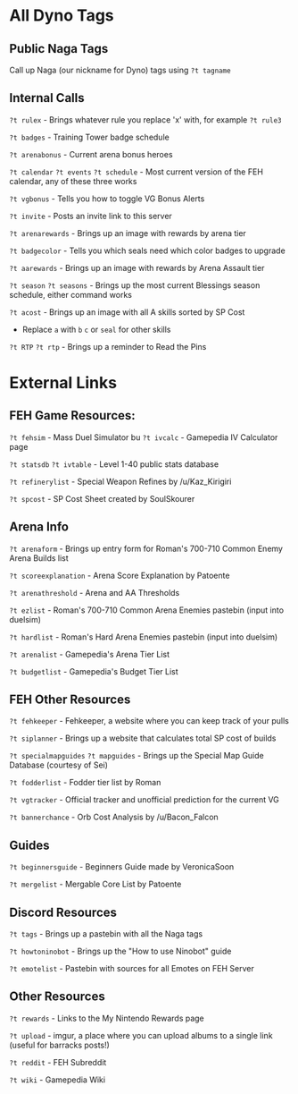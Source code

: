 # All Dyno Tags

## Public Naga Tags

Call up Naga (our nickname for Dyno) tags using `?t tagname`

## Internal Calls

`?t rulex` - Brings whatever rule you replace 'x' with, for example `?t rule3`

`?t badges` - Training Tower badge schedule

`?t arenabonus` - Current arena bonus heroes

`?t calendar` `?t events` `?t schedule` - Most current version of the FEH calendar, any of these three works

`?t vgbonus` - Tells you how to toggle VG Bonus Alerts

`?t invite` - Posts an invite link to this server

`?t arenarewards` - Brings up an image with rewards by arena tier

`?t badgecolor` - Tells you which seals need which color badges to upgrade

`?t aarewards` - Brings up an image with rewards by Arena Assault tier

`?t season` `?t seasons` - Brings up the most current Blessings season schedule, either command works

`?t acost` - Brings up an image with all A skills sorted by SP Cost
             
 * Replace `a` with `b` `c` or `seal` for other skills

`?t RTP` `?t rtp` - Brings up a reminder to Read the Pins

# External Links

## FEH Game Resources:

`?t fehsim` - Mass Duel Simulator
bu 
`?t ivcalc` - Gamepedia IV Calculator page

`?t statsdb` `?t ivtable` - Level 1-40 public stats database

`?t refinerylist` - Special Weapon Refines by /u/Kaz_Kirigiri

`?t spcost` - SP Cost Sheet created by SoulSkourer

## Arena Info

`?t arenaform` - Brings up entry form for Roman's 700-710 Common Enemy Arena Builds list

`?t scoreexplanation` - Arena Score Explanation by Patoente

`?t arenathreshold` - Arena and AA Thresholds

`?t ezlist` - Roman's 700-710 Common Arena Enemies pastebin (input into duelsim)

`?t hardlist` - Roman's Hard Arena Enemies pastebin (input into duelsim)

`?t arenalist` - Gamepedia's Arena Tier List

`?t budgetlist` - Gamepedia's Budget Tier List


## FEH Other Resources

`?t fehkeeper` - Fehkeeper, a website where you can keep track of your pulls

`?t siplanner` - Brings up a website that calculates total SP cost of builds

`?t specialmapguides` `?t mapguides` - Brings up the Special Map Guide Database (courtesy of Sei)

`?t fodderlist` - Fodder tier list by Roman

`?t vgtracker` - Official tracker and unofficial prediction for the current VG

`?t bannerchance` - Orb Cost Analysis by /u/Bacon_Falcon

## Guides

`?t beginnersguide` - Beginners Guide made by VeronicaSoon

`?t mergelist` - Mergable Core List by Patoente

## Discord Resources

`?t tags` - Brings up a pastebin with all the Naga tags

`?t howtoninobot` - Brings up the "How to use Ninobot" guide

`?t emotelist` - Pastebin with sources for all Emotes on FEH Server


## Other Resources

`?t rewards` - Links to the My Nintendo Rewards page

`?t upload` - imgur, a place where you can upload albums to a single link (useful for barracks posts!)

`?t reddit` - FEH Subreddit

`?t wiki` - Gamepedia Wiki


